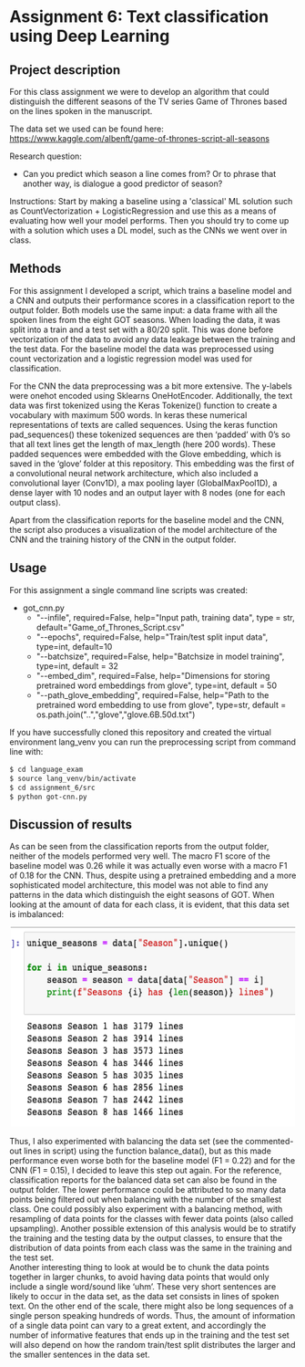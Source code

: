 
# Assignment 6: Text classification using Deep Learning

## Project description 
For this class assignment we were to develop an algorithm that could distinguish the different seasons of the TV series Game of Thrones based on the lines spoken in the manuscript. 

The data set we used can be found here: https://www.kaggle.com/albenft/game-of-thrones-script-all-seasons

Research question: 
* Can you predict which season a line comes from? Or to phrase that another way, is dialogue a good predictor of season?

Instructions: 
Start by making a baseline using a 'classical' ML solution such as CountVectorization + LogisticRegression and use this as a means of evaluating how well your model performs. Then you should try to come up with a solution which uses a DL model, such as the CNNs we went over in class.


## Methods
For this assignment I developed a script, which trains a baseline model and a CNN and outputs their performance scores in a classification report to the output folder. Both models use the same input: a data frame with all the spoken lines from the eight GOT seasons. When loading the data, it was split into a train and a test set with a 80/20 split. This was done before vectorization of the data to avoid any data leakage between the training and the test data. For the baseline model the data was preprocessed using count vectorization and a logistic regression model was used for classification. 

For the CNN the data preprocessing was a bit more extensive. The y-labels were onehot encoded using Sklearns OneHotEncoder. Additionally, the text data was first tokenized using the Keras Tokenize() function to create a vocabulary with maximum 500 words. In keras these numerical representations of texts are called sequences. Using the keras function pad_sequences() these tokenized sequences are then ‘padded’ with 0’s  so that all text lines get the length of max_length (here 200 words). These padded sequences were embedded with the Glove embedding, which is saved in the ‘glove’ folder at this repository. This embedding was the first of a convolutional neural network architecture, which also included a convolutional layer (Conv1D), a max pooling layer (GlobalMaxPool1D), a dense layer with 10 nodes and an output layer with 8 nodes (one for each output class). 

Apart from the classification reports for the baseline model and the CNN, the script also produces a visualization of the model architecture of the CNN and the training history of the CNN in the output folder.


## Usage
For this assignment a single command line scripts was created: 
* got_cnn.py
    * "--infile", required=False, help="Input path, training data", type = str, default="Game_of_Thrones_Script.csv" 
    * "--epochs", required=False, help="Train/test split input data", type=int, default=10
    * "--batchsize", required=False, help="Batchsize in model training", type=int, default = 32
    * "--embed_dim", required=False, help="Dimensions for storing pretrained word embeddings from glove", type=int, default = 50
    * "--path_glove_embedding", required=False, help="Path to the pretrained word embedding to use from glove", type=str, default = os.path.join("..","glove","glove.6B.50d.txt")

If you have successfully cloned this repository and created the virtual environment lang_venv you can run the preprocessing script from command line with:

```
$ cd language_exam
$ source lang_venv/bin/activate
$ cd assignment_6/src
$ python got-cnn.py

```

## Discussion of results
As can be seen from the classification reports from the output folder, neither of the models performed very well. The macro F1 score of the baseline model was 0.26 while it was actually even worse with a macro F1 of 0.18 for the CNN. Thus, despite using a pretrained embedding and a more sophisticated model architecture, this model was not able to find any patterns in the data which distinguish the eight seasons of GOT. When looking at the amount of data for each class, it is evident, that this data set is imbalanced:

  
  <p align="center"> <img src="readme_image/n_datapoints_outputclasses.png" alt="Logo" width="500" height="350"></a> 

Thus, I also experimented with balancing the data set (see the commented-out lines in script) using the function balance_data(), but as this made performance even worse both for the baseline model (F1 = 0.22) and for the CNN (F1 = 0.15), I decided to leave this step out again. For the reference, classification reports for the balanced data set can also be found in the output folder. 
The lower performance could be attributed to so many data points being filtered out when balancing with the number of the smallest class. One could possibly also experiment with a balancing method, with resampling of data points for the classes with fewer data points (also called upsampling). Another possible extension of this analysis would be to stratify the training and the testing data by the output classes, to ensure that the distribution of data points from each class was the same in the training and the test set.  
Another interesting thing to look at would be to chunk the data points together in larger chunks, to avoid having data points that would only include a single word/sound like ‘uhm’. These very short sentences are likely to occur in the data set, as the data set consists in lines of spoken text. On the other end of the scale, there might also be long sequences of a single person speaking hundreds of words. Thus, the amount of information of a single data point can vary to a great extent, and accordingly the number of informative features that ends up in the training and the test set will also depend on how the random train/test split distributes the larger and the smaller sentences in the data set. 


